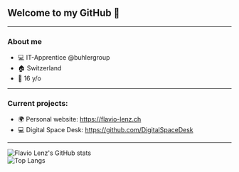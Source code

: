 ## Welcome to my GitHub 👋

---
### About me

  - 💻 IT-Apprentice @buhlergroup
  - 🏠 Switzerland
  - 🎂 16 y/o

---
### Current projects:

  - 🌍 Personal website: https://flavio-lenz.ch
  - 💻 Digital Space Desk: https://github.com/DigitalSpaceDesk

---

![Flavio Lenz's GitHub stats](https://github-readme-stats.vercel.app/api?username=flavio-lenz&theme=blue-green&count_private=true&include_all_commits=true&show_icons=true&hide=prs,issues)
<br>
![Top Langs](https://github-readme-stats.vercel.app/api/top-langs/?username=flavio-lenz&theme=blue-green&layout=compact)
